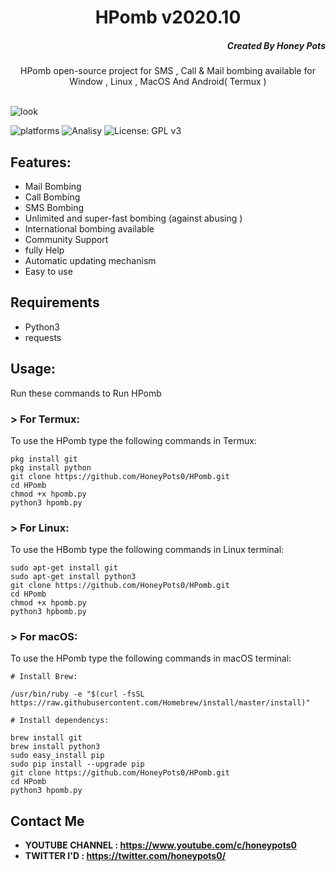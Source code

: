 <h1 align="center">HPomb v2020.10</h1>
<h5 align="right">Created By Honey Pots</h5>
<p align="center">HPomb open-source project for SMS , Call &  Mail bombing available for   Window , Linux , MacOS And Android( Termux ) </p><br>
<img src="https://honeypots.tech/p/HPomb/v2020.10/v2020.10.png" alt="look">

![platforms](https://img.shields.io/badge/Platforms-Windows%20%7C%20Android%20%7C%20Linux%20%7C%20MacOS-orange)
![Analisy](https://img.shields.io/badge/Version-2020.10-success)
![License: GPL v3](https://img.shields.io/badge/License%202.0-Apache-blue.svg)
<br>

## Features:

- Mail Bombing
- Call Bombing
- SMS Bombing
- Unlimited  and super-fast bombing (against abusing )
- International bombing available
- Community Support 
- fully Help 
- Automatic updating mechanism
- Easy to use 

## Requirements
* Python3
* requests 

## Usage:

Run these commands to Run HPomb

### > For Termux:

To use the HPomb type the following commands in Termux:
```
pkg install git
pkg install python
git clone https://github.com/HoneyPots0/HPomb.git
cd HPomb
chmod +x hpomb.py
python3 hpomb.py
```

### > For Linux:

To use the HBomb type the following commands in Linux terminal:
```
sudo apt-get install git
sudo apt-get install python3
git clone https://github.com/HoneyPots0/HPomb.git
cd HPomb
chmod +x hpomb.py
python3 hpbomb.py
```

### > For macOS:

To use the HPomb type the following commands in macOS terminal:
```
# Install Brew: 

/usr/bin/ruby -e "$(curl -fsSL https://raw.githubusercontent.com/Homebrew/install/master/install)"

# Install dependencys:

brew install git
brew install python3
sudo easy_install pip
sudo pip install --upgrade pip
git clone https://github.com/HoneyPots0/HPomb.git
cd HPomb
python3 hpomb.py
```
## Contact Me
* <b>YOUTUBE CHANNEL : https://www.youtube.com/c/honeypots0 </b>
* <b>TWITTER I'D : https://twitter.com/honeypots0/ </b>
